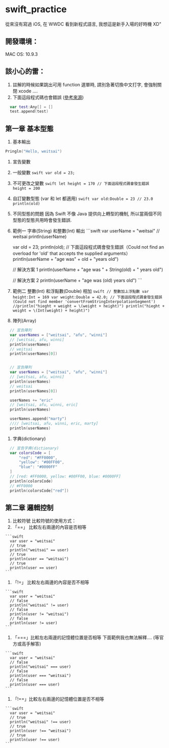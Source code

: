 swift_practice
==============

從來沒有寫過 iOS, 在 WWDC 看到新程式語言, 我想這是新手入場的好時機 XD"

## 開發環境：
MAC OS: 10.9.3

## 該小心的雷：
1. 註解的時候如果跳出可用 function 選單時, 請別急著切換中文打字, 會強制關閉 xcode ....
1. 下面這段程式碼也會錯誤 ([參考來源](http://swiftwtf.tumblr.com/post/88381298933/it-crashes-repl))
```swift
  var test:Any[] = []
  test.append(test)
```


## 第一章 基本型態
1. 基本輸出
  ```swift
  Pringln("Hello, weitsai")
  ```

1. 宣告變數
  1. 一般變數
    ```swift
      var old = 23;
    ```

  1. 不可更改之變數
    ```swift
      let height = 170
      // 下面這段程式碼會發生錯誤
      height = 200
    ```

  1. 自訂變數型態 (var 和 let 都適用)
    ```swift
      var old:Double = 23
      // 23.0
      println(old)
    ```

1. 不同型態的問題
  因為 Swift 不像 Java 提供向上轉型的機制, 所以當兩個不同型態的型態共用時會發生錯誤.
  1. 範例一 字串(String) 和整數(Int) 輸出
    ```swift
      var userName = "weitsai"
      // weitsai
      println(userName)

      var old = 23;
      println(old);
      // 下面這段程式碼會發生錯誤（Could not find an overload for 'old' that accepts the supplied arguments）
      println(userName + "age was" + old + "years old")

      // 解決方案 1
      println(userName + "age was " + String(old) + " years old")

      // 解決方案 2
      println(userName + "age was \(old) years old")
    ```

  1. 範例二 整數(Int) 和浮點數(Double) 相加
    ```swift
      // 整數加上浮點數
      var height:Int = 169
      var weight:Double = 42.0;
      // 下面這段程式碼會發生錯誤(Could not find member 'convertFromStringInterpolationSegment')
      //println("hieght + weight = \(weight + height)")
      println("hieght + weight = \(Int(weight) + height)")
    ```
1. 陣列(Array)
  ```swift
    // 宣告陣列
    var userNames = ["weitsai", "afu", "winni"]
    // [weitsai, afu, winni]
    println(userNames)
    // weitsai
    println(userNames[0])


    // 宣告陣列
    var userNames = ["weitsai", "afu", "winni"]
    // [weitsai, afu, winni]
    println(userNames)
    // weitsai
    println(userNames[0])

    userNames += "eric"
    // [weitsai, afu, winni, eric]
    println(userNames)

    userNames.append("marty")
    //// [weitsai, afu, winni, eric, marty]
    println(userNames)
  ```

1. 字典(dictionary)
  ```swift
    // 宣告字典(dictionary)
    var colorsCode = [
        "red": "#FF0000",
        "yellow": "#00FF00",
        "blue": "#0000FF"
    ]
    // [red: #FF0000, yellow: #00FF00, blue: #0000FF]
    println(colorsCode)
    // #FF0000
    println(colorsCode["red"])
  ```

## 第二章 邏輯控制
1. 比較符號
  比較符號的使用方式：
  1. 「==」 比較左右兩邊的內容是否相等

    ```swift
      var user = "weitsai"
      // true
      println("weitsai" == user)
      // true
      println(user == "weitsai")
      // true
      println(user == user)
    ```
  1. 「!=」 比較左右兩邊的內容是否不相等

    ```swift
      var user = "weitsai"
      // false
      println("weitsai" != user)
      // false
      println(user != "weitsai")
      // false
      println(user != user)
    ```
  1. 「===」比較左右兩邊的記憶體位置是否相等
    下面範例我也無法解釋.... (等官方或高手解答)

    ```swift
      var user = "weitsai"
      // false
      println("weitsai" === user)
      // false
      println(user === "weitsai")
      // false
      println(user === user)
    ```
  1. 「!==」比較左右兩邊的記憶體位置是否不相等

    ```swift
      var user = "weitsai"
      // true
      println("weitsai" !== user)
      // true
      println(user !== "weitsai")
      // true
      println(user !== user)
    ```

